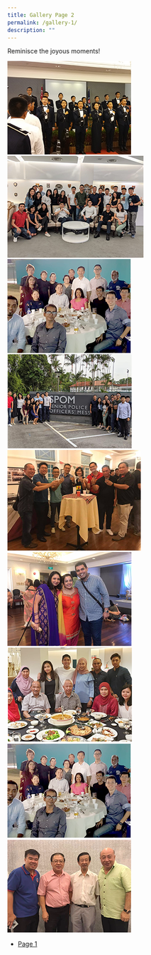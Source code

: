```yaml
---
title: Gallery Page 2
permalink: /gallery-1/
description: ""
---
```

<style type="text/css">.bp-section-pagetitle {
        background: url(/files/Assets/images/photo-gallery-bg.jpg) no-repeat center center !important;
        background-size: auto;
        background-size: 100% !important;
        height: 338px !important;
    }</style>
<div class="row justify-content-center abt-highlights-main">
                    <div class="col-12 col-md-12 align-center text-center">
                        <p class="mbr-section-subtitle align-center mbr-fonts-style pb-2 display-5">
                            Reminisce the joyous moments!
                        </p>
                     </div>
                    <div class="photo-gallery-container popup-gallery">
                        <div class="row">                           
                            <div class="col-lg-4 col-md-6 col-sm-6 col-xs-12">
                                <div class="photo-gallery-box">
                                    <a target="_blank" href="/files/Assets/media/gallery/photo-gallery-preview-6.png">
                                        <img src="/files/Assets/media/gallery/photo-gallery-6.png">
                                    </a>                                   
                                </div>
                            </div>
                            <div class="col-lg-4 col-md-6 col-sm-6 col-xs-12">
                                <div class="photo-gallery-box">
                                    <a target="_blank" href="/files/Assets/media/gallery/photo-gallery-preview-3.png">
                                        <img src="/files/Assets/media/gallery/photo-gallery-3.png">
                                    </a>                                   
                                </div>
                            </div>
                            <div class="col-lg-4 col-md-6 col-sm-6 col-xs-12">
                                <div data-target="#mymodal" data-toggle="modal" class="photo-gallery-box">
                                    <a target="_blank" href="/files/Assets/media/gallery/photo-gallery-preview-9.png">
                                        <img src="/files/Assets/media/gallery/photo-gallery-9.png">
                                    </a>
                                </div>
                            </div>
                            <div class="col-lg-4 col-md-6 col-sm-6 col-xs-12">
                                <div class="photo-gallery-box">
                                    <a target="_blank" href="/files/Assets/media/gallery/photo-gallery-preview-2.png">
                                        <img src="/files/Assets/media/gallery/photo-gallery-2.png">
                                    </a>
                                </div>
                            </div>
                            <div class="col-lg-4 col-md-6 col-sm-6 col-xs-12">
                                <div class="photo-gallery-box">
                                    <a target="_blank" href="/files/Assets/media/gallery/photo-gallery-preview-4.png">
                                        <img src="/files/Assets/media/gallery/photo-gallery-4.png">
                                    </a>
                                </div>
                            </div>
                            <div class="col-lg-4 col-md-6 col-sm-6 col-xs-12">
                                <div class="photo-gallery-box">
                                    <a href="/files/Assets/media/gallery/photo-gallery-preview-1.png">
                                        <img src="/files/Assets/media/gallery/photo-gallery-1.png">
                                    </a>
                                </div>
                            </div>
                            <div class="col-lg-4 col-md-6 col-sm-6 col-xs-12">
                                <div class="photo-gallery-box">
                                    <a target="_blank" href="/files/Assets/media/gallery/photo-gallery-preview-7.png">
                                        <img src="/files/Assets/media/gallery/photo-gallery-7.png">
                                    </a>
                                </div>
                            </div>
                            <div class="col-lg-4 col-md-6 col-sm-6 col-xs-12">
                                <div class="photo-gallery-box">
                                    <a target="_blank" href="/files/Assets/media/gallery/photo-gallery-preview-9.png">
                                        <img src="/files/Assets/media/gallery/photo-gallery-9.png">
                                    </a>
                                </div>
                            </div>
                            <div class="col-lg-4 col-md-6 col-sm-6 col-xs-12">
                                <div class="photo-gallery-box">
                                    <a target="_blank" href="/files/Assets/media/gallery/photo-gallery-preview-8.png">
                                        <img src="/files/Assets/media/gallery/photo-gallery-8.png">
                                    </a>
                                </div>
                            </div>
                        </div>
                        <nav aria-label="...">
                            <ul class="pagination">
                              <li class="page-item">
                                <a href="/gallery" class="page-link nav-link"> Page 1 </a>
                              </li>       
                            </ul>
                          </nav>
                    </div>
</div>